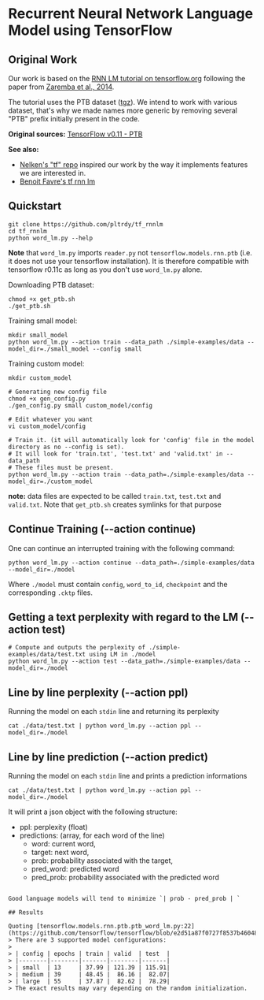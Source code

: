 # Recurrent Neural Network Language Model using TensorFlow

## Original Work

Our work is based on the [RNN LM tutorial on tensorflow.org](https://www.tensorflow.org/versions/r0.11/tutorials/recurrent/index.html#recurrent-neural-networks) following the paper from [Zaremba et al., 2014](https://arxiv.org/abs/1409.2329).

The tutorial uses the PTB dataset ([tgz](http://www.fit.vutbr.cz/~imikolov/rnnlm/simple-examples.tgz)). We intend to work with various dataset, that's why we made names more generic by removing several "PTB" prefix initially present in the code.

**Original sources:** [TensorFlow v0.11 - PTB](https://github.com/tensorflow/tensorflow/tree/282823b877f173e6a33bbc9d4b9ad7dd8413ada6/tensorflow/models/rnn/ptb)

**See also:** 
- [Nelken's "tf" repo](https://github.com/nelken/tf) inspired our work by the way it implements features we are interested in. 
- [Benoit Favre's tf rnn lm](https://gitlab.lif.univ-mrs.fr/benoit.favre/tf_lm/blob/200645ab5aa446b72cf30c14355126062070f676/tf_lm.py)

## Quickstart

```
git clone https://github.com/pltrdy/tf_rnnlm
cd tf_rnnlm
python word_lm.py --help
```

**Note** that `word_lm.py` imports `reader.py` not `tensorflow.models.rnn.ptb` (i.e. it does not use your tensorflow installation). It is therefore compatible with tensorflow r0.11c as long as you don't use `word_lm.py` alone. 

Downloading PTB dataset: 
```
chmod +x get_ptb.sh
./get_ptb.sh
```

Training small model:
```
mkdir small_model
python word_lm.py --action train --data_path ./simple-examples/data --model_dir=./small_model --config small
```
Training custom model:
```
mkdir custom_model

# Generating new config file
chmod +x gen_config.py
./gen_config.py small custom_model/config

# Edit whatever you want
vi custom_model/config

# Train it. (it will automatically look for 'config' file in the model directory as no --config is set).
# It will look for 'train.txt', 'test.txt' and 'valid.txt' in --data_path
# These files must be present.
python word_lm.py --action train --data_path=./simple-examples/data --model_dir=./custom_model
```
**note:** data files are expected to be called `train.txt`, `test.txt` and `valid.txt`. Note that `get_ptb.sh` creates symlinks for that purpose

## Continue Training (--action continue) 
One can continue an interrupted training with the following command:
```
python word_lm.py --action continue --data_path=./simple-examples/data --model_dir=./model
```
Where `./model` must contain `config`, `word_to_id`, `checkpoint` and the corresponding `.cktp` files.

## Getting a text perplexity with regard to the LM (--action test)
```
# Compute and outputs the perplexity of ./simple-examples/data/test.txt using LM in ./model
python word_lm.py --action test --data_path=./simple-examples/data --model_dir=./model
```

## Line by line perplexity (--action ppl)
Running the model on each `stdin` line and returning its perplexity
```
cat ./data/test.txt | python word_lm.py --action ppl --model_dir=./model
```

## Line by line prediction (--action predict)
Running the model on each `stdin` line and prints a prediction informations
```
cat ./data/test.txt | python word_lm.py --action ppl --model_dir=./model
```
It will print a json object with the following structure:
+ ppl: perplexity (float)
+ predictions: (array, for each word of the line)
  + word: current word, 
  + target: next word, 
  + prob: probability associated with the target, 
  + pred_word: predicted word
  + pred_prob: probability associated with the predicted word


```

Good language models will tend to minimize `| prob - pred_prob | `

## Results

Quoting [tensorflow.models.rnn.ptb.ptb_word_lm.py:22](https://github.com/tensorflow/tensorflow/blob/e2d51a87f0727f8537b46048d8241aeebb6e48d6/tensorflow/models/rnn/ptb/ptb_word_lm.py#L22):
> There are 3 supported model configurations:
> 
> | config | epochs | train | valid  | test  |
> |--------|--------|-------|--------|-------|
> | small  | 13     | 37.99 | 121.39 | 115.91|
> | medium | 39     | 48.45 |  86.16 |  82.07|
> | large  | 55     | 37.87 |  82.62 |  78.29|
> The exact results may vary depending on the random initialization.
